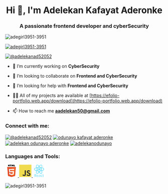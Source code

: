 <h1 align="center">Hi 👋, I'm Adelekan Kafayat Aderonke</h1>
<h3 align="center">A passionate frontend developer and cyberSecurity</h3>

<p align="left"> <img src="https://komarev.com/ghpvc/?username=adegirl3951-3951&label=Profile%20views&color=0e75b6&style=flat" alt="adegirl3951-3951" /> </p>

<p align="left"> <a href="https://github.com/ryo-ma/github-profile-trophy"><img src="https://github-profile-trophy.vercel.app/?username=adegirl3951-3951" alt="adegirl3951-3951" /></a> </p>

<p align="left"> <a href="https://twitter.com/@adelekanad52052" target="blank"><img src="https://img.shields.io/twitter/follow/@adelekanad52052?logo=twitter&style=for-the-badge" alt="@adelekanad52052" /></a> </p>

- 🔭 I’m currently working on **CyberSecurity**

- 👯 I’m looking to collaborate on **Frontend and CyberSecurity**

- 🤝 I’m looking for help with **Frontend and CyberSecurity**

- 👨‍💻 All of my projects are available at [https://efolio-portfolio.web.app/download](https://efolio-portfolio.web.app/download)

- 📫 How to reach me **aadelekan50@gmail.com**

<h3 align="left">Connect with me:</h3>
<p align="left">
<a href="https://twitter.com/@adelekanad52052" target="blank"><img align="center" src="https://raw.githubusercontent.com/rahuldkjain/github-profile-readme-generator/master/src/images/icons/Social/twitter.svg" alt="@adelekanad52052" height="30" width="40" /></a>
<a href="https://linkedin.com/in/odunayo kafayat aderonke" target="blank"><img align="center" src="https://raw.githubusercontent.com/rahuldkjain/github-profile-readme-generator/master/src/images/icons/Social/linked-in-alt.svg" alt="odunayo kafayat aderonke" height="30" width="40" /></a>
<a href="https://fb.com/adelekan odunayo aderonke" target="blank"><img align="center" src="https://raw.githubusercontent.com/rahuldkjain/github-profile-readme-generator/master/src/images/icons/Social/facebook.svg" alt="adelekan odunayo aderonke" height="30" width="40" /></a>
<a href="https://instagram.com/adelekanodunayo" target="blank"><img align="center" src="https://raw.githubusercontent.com/rahuldkjain/github-profile-readme-generator/master/src/images/icons/Social/instagram.svg" alt="adelekanodunayo" height="30" width="40" /></a>
</p>

<h3 align="left">Languages and Tools:</h3>
<p align="left"> <a href="https://www.w3.org/html/" target="_blank" rel="noreferrer"> <img src="https://raw.githubusercontent.com/devicons/devicon/master/icons/html5/html5-original-wordmark.svg" alt="html5" width="40" height="40"/> </a> <a href="https://developer.mozilla.org/en-US/docs/Web/JavaScript" target="_blank" rel="noreferrer"> <img src="https://raw.githubusercontent.com/devicons/devicon/master/icons/javascript/javascript-original.svg" alt="javascript" width="40" height="40"/> </a> <a href="https://reactjs.org/" target="_blank" rel="noreferrer"> <img src="https://raw.githubusercontent.com/devicons/devicon/master/icons/react/react-original-wordmark.svg" alt="react" width="40" height="40"/> </a> </p>

<p><img align="center" src="https://github-readme-stats.vercel.app/api/top-langs?username=adegirl3951-3951&show_icons=true&locale=en&layout=compact" alt="adegirl3951-3951" /></p>
